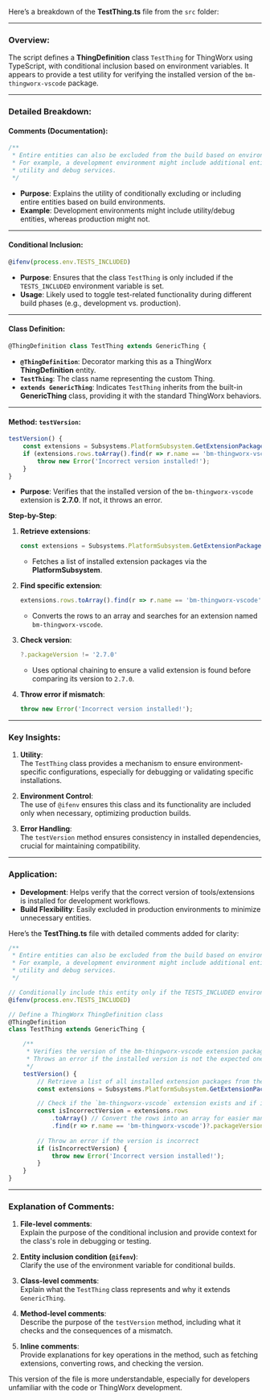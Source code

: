Here’s a breakdown of the **TestThing.ts** file from the `src` folder:

---

### Overview:
The script defines a **ThingDefinition** class `TestThing` for ThingWorx using TypeScript, with conditional inclusion based on environment variables. It appears to provide a test utility for verifying the installed version of the `bm-thingworx-vscode` package.

---

### Detailed Breakdown:

#### Comments (Documentation):
```ts
/**
 * Entire entities can also be excluded from the build based on environment variables.
 * For example, a development environment might include additional entities containing various
 * utility and debug services.
 */
```
- **Purpose**: Explains the utility of conditionally excluding or including entire entities based on build environments.
- **Example**: Development environments might include utility/debug entities, whereas production might not.

---

#### Conditional Inclusion:
```ts
@ifenv(process.env.TESTS_INCLUDED)
```
- **Purpose**: Ensures that the class `TestThing` is only included if the `TESTS_INCLUDED` environment variable is set.
- **Usage**: Likely used to toggle test-related functionality during different build phases (e.g., development vs. production).

---

#### Class Definition:
```ts
@ThingDefinition class TestThing extends GenericThing {
```
- **`@ThingDefinition`**: Decorator marking this as a ThingWorx **ThingDefinition** entity.
- **`TestThing`**: The class name representing the custom Thing.
- **`extends GenericThing`**: Indicates `TestThing` inherits from the built-in **GenericThing** class, providing it with the standard ThingWorx behaviors.

---

#### Method: `testVersion`:
```ts
testVersion() {
    const extensions = Subsystems.PlatformSubsystem.GetExtensionPackageList();
    if (extensions.rows.toArray().find(r => r.name == 'bm-thingworx-vscode')?.packageVersion != '2.7.0') {
        throw new Error('Incorrect version installed!');
    }
}
```

- **Purpose**: Verifies that the installed version of the `bm-thingworx-vscode` extension is **2.7.0**. If not, it throws an error.

**Step-by-Step**:
1. **Retrieve extensions**:
   ```ts
   const extensions = Subsystems.PlatformSubsystem.GetExtensionPackageList();
   ```
   - Fetches a list of installed extension packages via the **PlatformSubsystem**.

2. **Find specific extension**:
   ```ts
   extensions.rows.toArray().find(r => r.name == 'bm-thingworx-vscode')
   ```
   - Converts the rows to an array and searches for an extension named `bm-thingworx-vscode`.

3. **Check version**:
   ```ts
   ?.packageVersion != '2.7.0'
   ```
   - Uses optional chaining to ensure a valid extension is found before comparing its version to `2.7.0`.

4. **Throw error if mismatch**:
   ```ts
   throw new Error('Incorrect version installed!');
   ```

---

### Key Insights:
1. **Utility**:  
   The `TestThing` class provides a mechanism to ensure environment-specific configurations, especially for debugging or validating specific installations.

2. **Environment Control**:  
   The use of `@ifenv` ensures this class and its functionality are included only when necessary, optimizing production builds.

3. **Error Handling**:  
   The `testVersion` method ensures consistency in installed dependencies, crucial for maintaining compatibility.

---

### Application:
- **Development**: Helps verify that the correct version of tools/extensions is installed for development workflows.
- **Build Flexibility**: Easily excluded in production environments to minimize unnecessary entities.

Here’s the **TestThing.ts** file with detailed comments added for clarity:

```typescript
/**
 * Entire entities can also be excluded from the build based on environment variables.
 * For example, a development environment might include additional entities containing various
 * utility and debug services.
 */

// Conditionally include this entity only if the TESTS_INCLUDED environment variable is set
@ifenv(process.env.TESTS_INCLUDED)

// Define a ThingWorx ThingDefinition class
@ThingDefinition 
class TestThing extends GenericThing {

    /**
     * Verifies the version of the bm-thingworx-vscode extension package.
     * Throws an error if the installed version is not the expected one.
     */
    testVersion() {
        // Retrieve a list of all installed extension packages from the ThingWorx PlatformSubsystem
        const extensions = Subsystems.PlatformSubsystem.GetExtensionPackageList();

        // Check if the `bm-thingworx-vscode` extension exists and if its version is not 2.7.0
        const isIncorrectVersion = extensions.rows
            .toArray() // Convert the rows into an array for easier manipulation
            .find(r => r.name == 'bm-thingworx-vscode')?.packageVersion != '2.7.0'; // Check for the specific package and version
        
        // Throw an error if the version is incorrect
        if (isIncorrectVersion) {
            throw new Error('Incorrect version installed!');
        }
    }
}
```

---

### Explanation of Comments:
1. **File-level comments**:  
   Explain the purpose of the conditional inclusion and provide context for the class's role in debugging or testing.

2. **Entity inclusion condition (`@ifenv`)**:  
   Clarify the use of the environment variable for conditional builds.

3. **Class-level comments**:  
   Explain what the `TestThing` class represents and why it extends `GenericThing`.

4. **Method-level comments**:  
   Describe the purpose of the `testVersion` method, including what it checks and the consequences of a mismatch.

5. **Inline comments**:  
   Provide explanations for key operations in the method, such as fetching extensions, converting rows, and checking the version.

This version of the file is more understandable, especially for developers unfamiliar with the code or ThingWorx development.